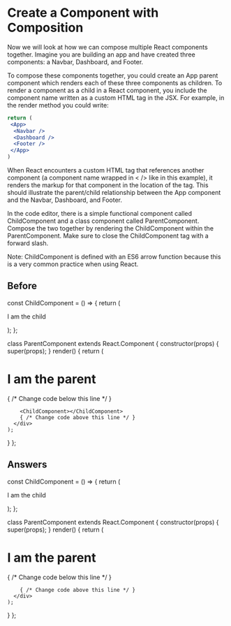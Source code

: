 # Create a Component with Composition
Now we will look at how we can compose multiple React components together. Imagine you are building an app and have created three components: a Navbar, Dashboard, and Footer.

To compose these components together, you could create an App parent component which renders each of these three components as children. To render a component as a child in a React component, 
you include the component name written as a custom HTML tag in the JSX. For example, in the render method you could write:
```jsx
return (
 <App>
  <Navbar />
  <Dashboard />
  <Footer />
 </App>
)
```
When React encounters a custom HTML tag that references another component (a component name wrapped in < /> like in this example), 
it renders the markup for that component in the location of the tag. This should illustrate the parent/child relationship between the App component and the Navbar, Dashboard, and Footer.

In the code editor, there is a simple functional component called ChildComponent and a class component called ParentComponent. 
Compose the two together by rendering the ChildComponent within the ParentComponent. Make sure to close the ChildComponent tag with a forward slash.

Note: ChildComponent is defined with an ES6 arrow function because this is a very common practice when using React.

## Before
const ChildComponent = () => {
  return (
    <div>
      <p>I am the child</p>
    </div>
  );
};

class ParentComponent extends React.Component {
  constructor(props) {
    super(props);
  }
  render() {
    return (
      <div>
        <h1>I am the parent</h1>
        { /* Change code below this line */ }

        <ChildComponent></ChildComponent>
        { /* Change code above this line */ }
      </div>
    );
  }
};

## Answers
const ChildComponent = () => {
  return (
    <div>
      <p>I am the child</p>
    </div>
  );
};

class ParentComponent extends React.Component {
  constructor(props) {
    super(props);
  }
  render() {
    return (
      <div>
        <h1>I am the parent</h1>
        { /* Change code below this line */ }


        { /* Change code above this line */ }
      </div>
    );
  }
};
